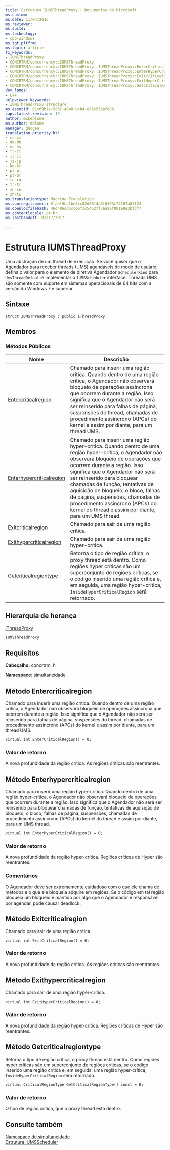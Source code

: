 ```yaml
---
title: Estrutura IUMSThreadProxy | Documentos do Microsoft
ms.custom: 
ms.date: 11/04/2016
ms.reviewer: 
ms.suite: 
ms.technology:
- cpp-windows
ms.tgt_pltfrm: 
ms.topic: article
f1_keywords:
- IUMSThreadProxy
- CONCRTRM/concurrency::IUMSThreadProxy
- CONCRTRM/concurrency::IUMSThreadProxy::IUMSThreadProxy::EnterCriticalRegion
- CONCRTRM/concurrency::IUMSThreadProxy::IUMSThreadProxy::EnterHyperCriticalRegion
- CONCRTRM/concurrency::IUMSThreadProxy::IUMSThreadProxy::ExitCriticalRegion
- CONCRTRM/concurrency::IUMSThreadProxy::IUMSThreadProxy::ExitHyperCriticalRegion
- CONCRTRM/concurrency::IUMSThreadProxy::IUMSThreadProxy::GetCriticalRegionType
dev_langs:
- C++
helpviewer_keywords:
- IUMSThreadProxy structure
ms.assetid: 61c69b7e-5c37-4048-bcb4-e75c536afd86
caps.latest.revision: 19
author: mikeblome
ms.author: mblome
manager: ghogen
translation.priority.ht:
- cs-cz
- de-de
- es-es
- fr-fr
- it-it
- ja-jp
- ko-kr
- pl-pl
- pt-br
- ru-ru
- tr-tr
- zh-cn
- zh-tw
ms.translationtype: Machine Translation
ms.sourcegitcommit: 5faef5bd1be6cc02d6614a6f6193c74167a8ff23
ms.openlocfilehash: 46d486ddccce6f3c54627f3ea96f001e8e3bfcf7
ms.contentlocale: pt-br
ms.lasthandoff: 03/17/2017

---
```

# <a name="iumsthreadproxy-structure"></a>Estrutura IUMSThreadProxy
Uma abstração de um thread de execução. Se você quiser que o Agendador para receber threads (UMS) agendáveis de modo de usuário, defina o valor para o elemento de diretiva Agendador `SchedulerKind` para `UmsThreadDefault`e implementar o `IUMSScheduler` interface. Threads UMS são somente com suporte em sistemas operacionais de 64 bits com a versão do Windows 7 e superior.  
  
## <a name="syntax"></a>Sintaxe  
  
```
struct IUMSThreadProxy : public IThreadProxy;
```  
  
## <a name="members"></a>Membros  
  
### <a name="public-methods"></a>Métodos Públicos  
  
|Nome|Descrição|  
|----------|-----------------|  
|[Entercriticalregion](#entercriticalregion)|Chamado para inserir uma região crítica. Quando dentro de uma região crítica, o Agendador não observará bloqueio de operações assíncrona que ocorrem durante a região. Isso significa que o Agendador não será ser reinserido para falhas de página, suspensões do thread, chamadas de procedimento assíncrono (APCs) do kernel e assim por diante, para um thread UMS.|  
|[Enterhypercriticalregion](#enterhypercriticalregion)|Chamado para inserir uma região hyper-crítica. Quando dentro de uma região hyper-crítica, o Agendador não observará bloqueio de operações que ocorrem durante a região. Isso significa que o Agendador não será ser reinserido para bloquear chamadas de função, tentativas de aquisição de bloqueio, o bloco, falhas de página, suspensões, chamadas de procedimento assíncrono (APCs) do kernel do thread e assim por diante, para um UMS thread.|  
|[Exitcriticalregion](#exitcriticalregion)|Chamado para sair de uma região crítica.|  
|[Exithypercriticalregion](#exithypercriticalregion)|Chamado para sair de uma região hyper-crítica.|  
|[Getcriticalregiontype](#getcriticalregiontype)|Retorna o tipo de região crítica, o proxy thread está dentro. Como regiões hyper críticas são um superconjunto de regiões críticas, se o código inserido uma região crítica e, em seguida, uma região hyper-crítica, `InsideHyperCriticalRegion` será retornado.|  
  
## <a name="inheritance-hierarchy"></a>Hierarquia de herança  
 [IThreadProxy](ithreadproxy-structure.md)  
  
 `IUMSThreadProxy`  
  
## <a name="requirements"></a>Requisitos  
 **Cabeçalho:** concrtrm. h  
  
 **Namespace:** simultaneidade  
  
##  <a name="entercriticalregion"></a>Método Entercriticalregion  
 Chamado para inserir uma região crítica. Quando dentro de uma região crítica, o Agendador não observará bloqueio de operações assíncrona que ocorrem durante a região. Isso significa que o Agendador não será ser reinserido para falhas de página, suspensões do thread, chamadas de procedimento assíncrono (APCs) do kernel e assim por diante, para um thread UMS.  
  
```
virtual int EnterCriticalRegion() = 0;
```  
  
### <a name="return-value"></a>Valor de retorno  
 A nova profundidade da região crítica. As regiões críticas são reentrantes.  
  
##  <a name="enterhypercriticalregion"></a>Método Enterhypercriticalregion  
 Chamado para inserir uma região hyper-crítica. Quando dentro de uma região hyper-crítica, o Agendador não observará bloqueio de operações que ocorrem durante a região. Isso significa que o Agendador não será ser reinserido para bloquear chamadas de função, tentativas de aquisição de bloqueio, o bloco, falhas de página, suspensões, chamadas de procedimento assíncrono (APCs) do kernel do thread e assim por diante, para um UMS thread.  
  
```
virtual int EnterHyperCriticalRegion() = 0;
```  
  
### <a name="return-value"></a>Valor de retorno  
 A nova profundidade da região hyper-crítica. Regiões críticas de Hyper são reentrantes.  
  
### <a name="remarks"></a>Comentários  
 O Agendador deve ser extremamente cuidadoso com o que ele chama de métodos e o que ele bloqueia adquire em regiões. Se o código em tal região bloqueia um bloqueio é mantido por algo que o Agendador é responsável por agendar, pode causar deadlock.  
  
##  <a name="exitcriticalregion"></a>Método Exitcriticalregion  
 Chamado para sair de uma região crítica.  
  
```
virtual int ExitCriticalRegion() = 0;
```  
  
### <a name="return-value"></a>Valor de retorno  
 A nova profundidade da região crítica. As regiões críticas são reentrantes.  
  
##  <a name="exithypercriticalregion"></a>Método Exithypercriticalregion  
 Chamado para sair de uma região hyper-crítica.  
  
```
virtual int ExitHyperCriticalRegion() = 0;
```  
  
### <a name="return-value"></a>Valor de retorno  
 A nova profundidade da região hyper-crítica. Regiões críticas de Hyper são reentrantes.  
  
##  <a name="getcriticalregiontype"></a>Método Getcriticalregiontype  
 Retorna o tipo de região crítica, o proxy thread está dentro. Como regiões hyper críticas são um superconjunto de regiões críticas, se o código inserido uma região crítica e, em seguida, uma região hyper-crítica, `InsideHyperCriticalRegion` será retornado.  
  
```
virtual CriticalRegionType GetCriticalRegionType() const = 0;
```  
  
### <a name="return-value"></a>Valor de retorno  
 O tipo de região crítica, que o proxy thread está dentro.  
  
## <a name="see-also"></a>Consulte também  
 [Namespace de simultaneidade](concurrency-namespace.md)   
 [Estrutura IUMSScheduler](iumsscheduler-structure.md)

